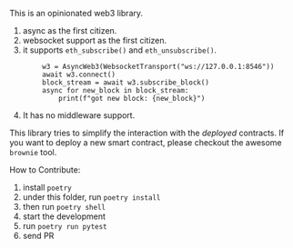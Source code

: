 This is an opinionated web3 library.

1. async as the first citizen.
2. websocket support as the first citizen.
3. it supports `eth_subscribe()` and `eth_unsubscribe()`.

```
        w3 = AsyncWeb3(WebsocketTransport("ws://127.0.0.1:8546"))
        await w3.connect()
        block_stream = await w3.subscribe_block()
        async for new_block in block_stream:
            print(f"got new block: {new_block}")
```
4. It has no middleware support.


This library tries to simplify the interaction with the *deployed* contracts. If you want to deploy a new smart contract, please checkout the awesome `brownie` tool.

How to Contribute:

1. install `poetry`
2. under this folder, run `poetry install`
3. then run `poetry shell`
4. start the development
5. run `poetry run pytest`
6. send PR
